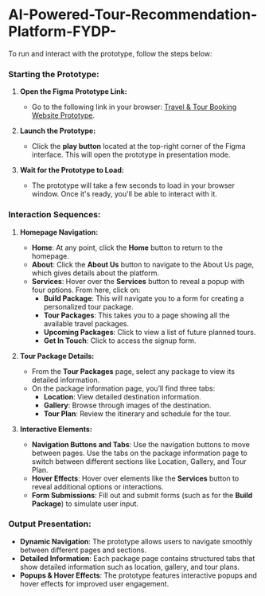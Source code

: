 # AI-Powered-Tour-Recommendation-Platform-FYDP-


To run and interact with the prototype, follow the steps below:

### Starting the Prototype:
1. **Open the Figma Prototype Link:**
   - Go to the following link in your browser: 
     [Travel & Tour Booking Website Prototype](https://www.figma.com/proto/nfGtR3y48xMjP7B12lE94S/Travel-%26-Tour-Booking-Website-(Community)?node-id=0-622&p=f&t=qxLO5oYSu3ttciUI-1&scaling=min-zoom&content-scaling=fixed&page-id=0%3A1&starting-point-node-id=0%3A622&show-proto-sidebar=1).

2. **Launch the Prototype:**
   - Click the **play button** located at the top-right corner of the Figma interface. This will open the prototype in presentation mode.

3. **Wait for the Prototype to Load:**
   - The prototype will take a few seconds to load in your browser window. Once it's ready, you'll be able to interact with it.

### Interaction Sequences:
1. **Homepage Navigation:**
   - **Home**: At any point, click the **Home** button to return to the homepage.
   - **About**: Click the **About Us** button to navigate to the About Us page, which gives details about the platform.
   - **Services**: Hover over the **Services** button to reveal a popup with four options. From here, click on:
     - **Build Package**: This will navigate you to a form for creating a personalized tour package.
     - **Tour Packages**: This takes you to a page showing all the available travel packages.
     - **Upcoming Packages**: Click to view a list of future planned tours.
     - **Get In Touch**: Click to access the signup form.

2. **Tour Package Details:**
   - From the **Tour Packages** page, select any package to view its detailed information.
   - On the package information page, you’ll find three tabs:
     - **Location**: View detailed destination information.
     - **Gallery**: Browse through images of the destination.
     - **Tour Plan**: Review the itinerary and schedule for the tour.

3. **Interactive Elements:**
   - **Navigation Buttons and Tabs**: Use the navigation buttons to move between pages. Use the tabs on the package information page to switch between different sections like Location, Gallery, and Tour Plan.
   - **Hover Effects**: Hover over elements like the **Services** button to reveal additional options or interactions.
   - **Form Submissions**: Fill out and submit forms (such as for the **Build Package**) to simulate user input.

### Output Presentation:
- **Dynamic Navigation**: The prototype allows users to navigate smoothly between different pages and sections.
- **Detailed Information**: Each package page contains structured tabs that show detailed information such as location, gallery, and tour plans.
- **Popups & Hover Effects**: The prototype features interactive popups and hover effects for improved user engagement.
